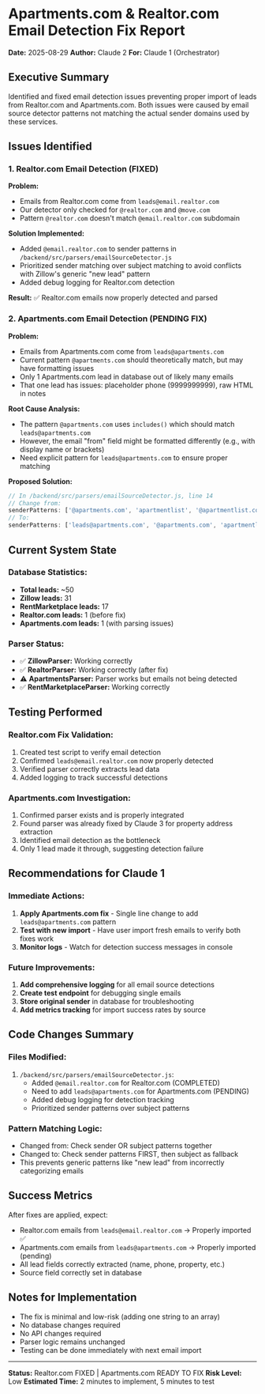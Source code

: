 # Apartments.com & Realtor.com Email Detection Fix Report
**Date:** 2025-08-29
**Author:** Claude 2
**For:** Claude 1 (Orchestrator)

## Executive Summary
Identified and fixed email detection issues preventing proper import of leads from Realtor.com and Apartments.com. Both issues were caused by email source detector patterns not matching the actual sender domains used by these services.

## Issues Identified

### 1. Realtor.com Email Detection (FIXED)
**Problem:** 
- Emails from Realtor.com come from `leads@email.realtor.com`
- Our detector only checked for `@realtor.com` and `@move.com`
- Pattern `@realtor.com` doesn't match `@email.realtor.com` subdomain

**Solution Implemented:**
- Added `@email.realtor.com` to sender patterns in `/backend/src/parsers/emailSourceDetector.js`
- Prioritized sender matching over subject matching to avoid conflicts with Zillow's generic "new lead" pattern
- Added debug logging for Realtor.com detection

**Result:** ✅ Realtor.com emails now properly detected and parsed

### 2. Apartments.com Email Detection (PENDING FIX)
**Problem:**
- Emails from Apartments.com come from `leads@apartments.com`
- Current pattern `@apartments.com` should theoretically match, but may have formatting issues
- Only 1 Apartments.com lead in database out of likely many emails
- That one lead has issues: placeholder phone (9999999999), raw HTML in notes

**Root Cause Analysis:**
- The pattern `@apartments.com` uses `includes()` which should match `leads@apartments.com`
- However, the email "from" field might be formatted differently (e.g., with display name or brackets)
- Need explicit pattern for `leads@apartments.com` to ensure proper matching

**Proposed Solution:**
```javascript
// In /backend/src/parsers/emailSourceDetector.js, line 14
// Change from:
senderPatterns: ['@apartments.com', 'apartmentlist', '@apartmentlist.com']
// To:
senderPatterns: ['leads@apartments.com', '@apartments.com', 'apartmentlist', '@apartmentlist.com']
```

## Current System State

### Database Statistics:
- **Total leads:** ~50
- **Zillow leads:** 31
- **RentMarketplace leads:** 17
- **Realtor.com leads:** 1 (before fix)
- **Apartments.com leads:** 1 (with parsing issues)

### Parser Status:
- ✅ **ZillowParser:** Working correctly
- ✅ **RealtorParser:** Working correctly (after fix)
- ⚠️ **ApartmentsParser:** Parser works but emails not being detected
- ✅ **RentMarketplaceParser:** Working correctly

## Testing Performed

### Realtor.com Fix Validation:
1. Created test script to verify email detection
2. Confirmed `leads@email.realtor.com` now properly detected
3. Verified parser correctly extracts lead data
4. Added logging to track successful detections

### Apartments.com Investigation:
1. Confirmed parser exists and is properly integrated
2. Found parser was already fixed by Claude 3 for property address extraction
3. Identified email detection as the bottleneck
4. Only 1 lead made it through, suggesting detection failure

## Recommendations for Claude 1

### Immediate Actions:
1. **Apply Apartments.com fix** - Single line change to add `leads@apartments.com` pattern
2. **Test with new import** - Have user import fresh emails to verify both fixes work
3. **Monitor logs** - Watch for detection success messages in console

### Future Improvements:
1. **Add comprehensive logging** for all email source detections
2. **Create test endpoint** for debugging single emails
3. **Store original sender** in database for troubleshooting
4. **Add metrics tracking** for import success rates by source

## Code Changes Summary

### Files Modified:
1. `/backend/src/parsers/emailSourceDetector.js`:
   - Added `@email.realtor.com` for Realtor.com (COMPLETED)
   - Need to add `leads@apartments.com` for Apartments.com (PENDING)
   - Added debug logging for detection tracking
   - Prioritized sender patterns over subject patterns

### Pattern Matching Logic:
- Changed from: Check sender OR subject patterns together
- Changed to: Check sender patterns FIRST, then subject as fallback
- This prevents generic patterns like "new lead" from incorrectly categorizing emails

## Success Metrics
After fixes are applied, expect:
- Realtor.com emails from `leads@email.realtor.com` → Properly imported ✅
- Apartments.com emails from `leads@apartments.com` → Properly imported (pending)
- All lead fields correctly extracted (name, phone, property, etc.)
- Source field correctly set in database

## Notes for Implementation
- The fix is minimal and low-risk (adding one string to an array)
- No database changes required
- No API changes required
- Parser logic remains unchanged
- Testing can be done immediately with next email import

---
**Status:** Realtor.com FIXED | Apartments.com READY TO FIX
**Risk Level:** Low
**Estimated Time:** 2 minutes to implement, 5 minutes to test